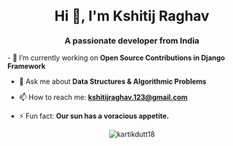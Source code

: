 <h1 align="center">Hi 👋, I'm Kshitij Raghav</h1>
<h3 align="center">A passionate developer from India</h3>
- 🔭 I’m currently working on <b>Open Source Contributions in Django Framework</b>

- 💬 Ask me about <b>Data Structures & Algorithmic Problems</b>

- 📫 How to reach me: <b>kshitijraghav.123@gmail.com</b>

- ⚡ Fun fact: <b>Our sun has a voracious appetite.</b>

<!--
**kshitijraghav/kshitijraghav** is a ✨ _special_ ✨ repository because its `README.md` (this file) appears on your GitHub profile.

Here are some ideas to get you started:

- 🔭 I’m currently working on ...
- 🌱 I’m currently learning ...
- 👯 I’m looking to collaborate on ...
- 🤔 I’m looking for help with ...
- 💬 Ask me about ...
- 📫 How to reach me: ...
- 😄 Pronouns: ...
- ⚡ Fun fact: ...
-->
<p align="center"> <img src=https://github-readme-stats.vercel.app/api?username=kshitijraghav&show_icons=true alt=kartikdutt18 /> </p>
